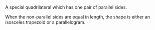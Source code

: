 A special quadrilateral which has one pair of parallel sides.

When the non-parallel sides are equal in length, the shape is either an
isosceles trapezoid or a parallelogram.
